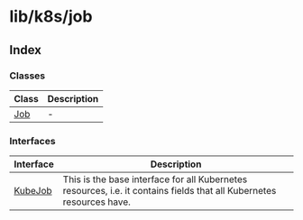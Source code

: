 # lib/k8s/job

## Index

### Classes

| Class | Description |
| ------ | ------ |
| [Job](classes/Job.md) | - |

### Interfaces

| Interface | Description |
| ------ | ------ |
| [KubeJob](interfaces/KubeJob.md) | This is the base interface for all Kubernetes resources, i.e. it contains fields that all Kubernetes resources have. |
